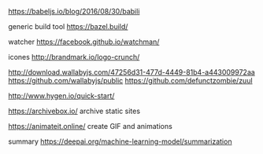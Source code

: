 https://babeljs.io/blog/2016/08/30/babili


generic build tool     https://bazel.build/

watcher https://facebook.github.io/watchman/

icones  http://brandmark.io/logo-crunch/


http://download.wallabyjs.com/47256d31-477d-4449-81b4-a443009972aa
https://github.com/wallabyjs/public
https://github.com/defunctzombie/zuul

http://www.hygen.io/quick-start/


https://archivebox.io/ archive static sites

https://animateit.online/ create GIF and animations

summary https://deepai.org/machine-learning-model/summarization
